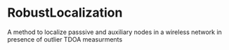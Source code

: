 # RobustLocalization
A method to localize passsive and auxiliary nodes in a wireless network in presence of outlier TDOA measurments
